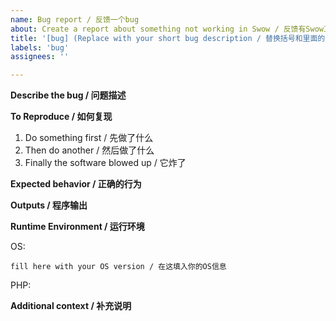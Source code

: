 ```yaml
---
name: Bug report / 反馈一个bug
about: Create a report about something not working in Swow / 反馈有Swow工作不正常的地方
title: '[bug] (Replace with your short bug description / 替换括号和里面的字为一个简短的bug描述)'
labels: 'bug'
assignees: ''

---
```


**Describe the bug / 问题描述**
<!-- Please provide a short and clear description -->
<!-- 请提供简短准确的问题描述 -->

**To Reproduce / 如何复现**
<!-- Replace steps below with yours which causing the problem -->
<!-- 将下面的步骤替换为你出问题的步骤 -->

1. Do something first / 先做了什么
2. Then do another / 然后做了什么
3. Finally the software blowed up / 它炸了

**Expected behavior / 正确的行为**
<!-- A clear and concise description of what you expected to happen. -->
<!-- 描述一下你期望正常的行为应该是啥样的  -->


**Outputs / 程序输出**
<!-- If applicable, add logs to help explain your problem. -->
<!-- 如果可能的话，请提供日志输出截图一类有用的信息 -->

**Runtime Environment / 运行环境**
<!--
    For any unix-like (Linux, macOS, FreeBSD, ...):
        provide result of `uname -a` first,
    For Linux:
        result of `lsb-release -a`(if you have this command) or `cat /etc/os-release`(if you have this file) or describe the distro you used.
    For Windows:
        result of executing
            `wmic os get Caption,CSDVersion,OSArchitecture,OSLanguage,TotalVisibleMemorySize,Version /value`,
            and `wmic cpu get Caption,Name,NumberOfCores,NumberOfLogicalProcessors,Architecture /value` in Command prompt
-->
<!--
    对于任意类unix系统（Linux， macOS， FreeBSD等）：
        都提供下执行`uname -a`的结果；
    对于Linux：
        如果有`lsb-release -a`，提供它的执行结果，没有的话提供文件`/etc/os-release`的内容，也没有的话描述下你使用了什么发行版；
    对于Windows：
        在命令提示符（cmd）执行下
            `wmic os get Caption,CSDVersion,OSArchitecture,OSLanguage,TotalVisibleMemorySize,Version /value`，
            和 `wmic cpu get Caption,Name,NumberOfCores,NumberOfLogicalProcessors,Architecture /value`，
        提供下他们的结果
-->
OS:

```plain
fill here with your OS version / 在这填入你的OS信息
```

<!-- Provide your PHP version  -->
<!-- 提供下 PHP 版本  -->
PHP: <!-- e.g. 例如 "8.0.3 with debug, zend_thread_safe" / "php-8.0.3-nts-Win32-vs16-x64.zip" -->

**Additional context / 补充说明**
<!-- Add any other context about the problem here. -->
<!-- 有什么补充说明的写在这里 -->

